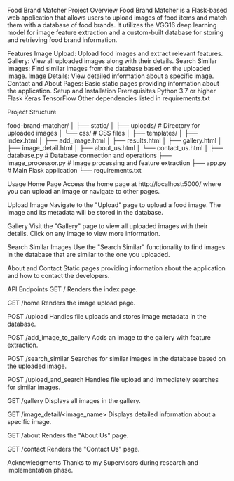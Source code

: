 Food Brand Matcher
Project Overview
Food Brand Matcher is a Flask-based web application that allows users to upload images of food items and match them with a database of food brands. It utilizes the VGG16 deep learning model for image feature extraction and a custom-built database for storing and retrieving food brand information.

Features
Image Upload: Upload food images and extract relevant features.
Gallery: View all uploaded images along with their details.
Search Similar Images: Find similar images from the database based on the uploaded image.
Image Details: View detailed information about a specific image.
Contact and About Pages: Basic static pages providing information about the application.
Setup and Installation
Prerequisites
Python 3.7 or higher
Flask
Keras
TensorFlow
Other dependencies listed in requirements.txt

Project Structure

food-brand-matcher/
│
├── static/
│   ├── uploads/  # Directory for uploaded images
│   └── css/     # CSS files
│
├── templates/
│   ├── index.html
│   ├── add_image.html
│   ├── results.html
│   ├── gallery.html
│   ├── image_detail.html
│   ├── about_us.html
│   └── contact_us.html
│
├── database.py   # Database connection and operations
├── image_processor.py  # Image processing and feature extraction
├── app.py        # Main Flask application
└── requirements.txt

Usage
Home Page
Access the home page at http://localhost:5000/ where you can upload an image or navigate to other pages.

Upload Image
Navigate to the "Upload" page to upload a food image. The image and its metadata will be stored in the database.

Gallery
Visit the "Gallery" page to view all uploaded images with their details. Click on any image to view more information.

Search Similar Images
Use the "Search Similar" functionality to find images in the database that are similar to the one you uploaded.

About and Contact
Static pages providing information about the application and how to contact the developers.

API Endpoints
GET /
Renders the index page.

GET /home
Renders the image upload page.

POST /upload
Handles file uploads and stores image metadata in the database.

POST /add_image_to_gallery
Adds an image to the gallery with feature extraction.

POST /search_similar
Searches for similar images in the database based on the uploaded image.

POST /upload_and_search
Handles file upload and immediately searches for similar images.

GET /gallery
Displays all images in the gallery.

GET /image_detail/<image_name>
Displays detailed information about a specific image.

GET /about
Renders the "About Us" page.

GET /contact
Renders the "Contact Us" page.

Acknowledgments
Thanks to my Supervisors during research and implementation phase.
